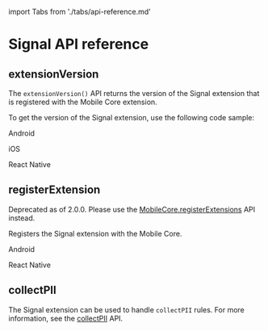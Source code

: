 import Tabs from './tabs/api-reference.md'

# Signal API reference

## extensionVersion

The `extensionVersion()` API returns the version of the Signal extension that is registered with the Mobile Core extension.

To get the version of the Signal extension, use the following code sample:

<TabsBlock orientation="horizontal" slots="heading, content" repeat="3"/>

Android

<Tabs query="platform=android&api=extension-version"/>

iOS

<Tabs query="platform=ios&api=extension-version"/>

React Native

<Tabs query="platform=react-native&api=extension-version"/>

<!-- Flutter

<Tabs query="platform=flutter&api=extension-version"/> -->

## registerExtension

<InlineAlert variant="warning" slots="text"/>

Deprecated as of 2.0.0. Please use the [MobileCore.registerExtensions](../../api-reference.md#registerextensions) API instead.

Registers the Signal extension with the Mobile Core.

<TabsBlock orientation="horizontal" slots="heading, content" repeat="2"/>

Android

<Tabs query="platform=android&api=register-extension"/>

React Native

<Tabs query="platform=react-native&api=register-extension"/>

## collectPII

The Signal extension can be used to handle `collectPII` rules. For more information, see the [collectPII](../../api-reference.md#collectpii) API.

